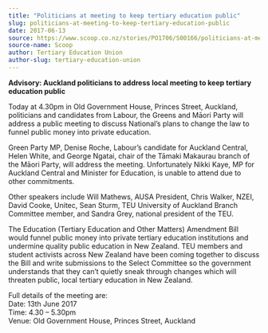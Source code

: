 ```yaml
---
title: "Politicians at meeting to keep tertiary education public"
slug: politicians-at-meeting-to-keep-tertiary-education-public
date: 2017-06-13
source: https://www.scoop.co.nz/stories/PO1706/S00166/politicians-at-meeting-to-keep-tertiary-education-public.htm
source-name: Scoop
author: Tertiary Education Union
author-slug: tertiary-education-union
---
```


<p><strong>Advisory: Auckland politicians to address local
meeting to keep tertiary education public</strong></p>

<p>Today
at 4.30pm in Old Government House, Princes Street, Auckland,
politicians and candidates from Labour, the Greens and
Māori Party will address a public meeting to discuss
National’s plans to change the law to funnel public money
into private education.</p>

<p>Green Party MP, Denise Roche,
Labour’s candidate for Auckland Central, Helen White, and
George Ngatai, chair of the Tāmaki Makaurau branch of the
Māori Party, will address the meeting. Unfortunately Nikki
Kaye, MP for Auckland Central and Minister for Education, is
unable to attend due to other commitments.</p>

<p>Other speakers
include Will Mathews, AUSA President, Chris Walker, NZEI,
David Cooke, Unitec, Sean Sturm, TEU University of Auckland
Branch Committee member, and Sandra Grey, national president
of the TEU.</p>

<p>The Education (Tertiary Education and Other
Matters) Amendment Bill would funnel public money into
private tertiary education institutions and undermine
quality public education in New Zealand. TEU members and
student activists across New Zealand have been coming
together to discuss the Bill and write submissions to the
Select Committee so the government understands that they
can’t quietly sneak through changes which will threaten
public, local tertiary education in New Zealand.</p>

<p>Full
details of the meeting are:<br>Date: 13th June 2017<br>Time:
4.30 – 5.30pm<br>Venue: Old Government House, Princes
Street,
Auckland</p>